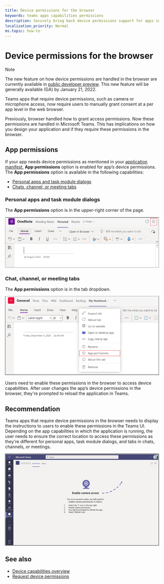 ```yaml
---
title: Device permissions for the browser
keywords: teams apps capabilities permissions
description: Securely bring back device permissions support for apps in our web client
localization_priority: Normal
ms.topic: how-to
---
```


# Device permissions for the browser

> [!NOTE]
> The new feature on how device permissions are handled in the browser are currently available in [public developer preview](../../resources/dev-preview/developer-preview-intro.md).
> This new feature will be generally available (GA) by January 21, 2022.

Teams apps that require device permissions, such as camera or microphone access, now require users to manually grant consent at a per app level in the web browser. 

Previously, browser handled how to grant access permissions. Now these permissions are handled in Microsoft Teams. This has implications on how you design your application and if they require these permissions in the browser.

## App permissions 
If your app needs device permissions as mentioned in your [application manifest](native-device-permissions.md), **App permissions** option is enabled for app’s device permissions. The **App permissions** option is available in the following capabilities: 

* [Personal apps and task module dialogs](#personal-apps-and-task-module-dialogs)
* [Chats, channel, or meeting tabs](#chat-channel-or-meeting-tabs)

### Personal apps and task module dialogs
The **App permissions** option is in the upper-right corner of the page.


<img src="../../assets/images/tabs/apppermissions.png" alt="App permissions button" width="800"/>

### Chat, channel, or meeting tabs
The **App permissions** option is in the tab dropdown.


![App permissions drop-down](../../assets/images/tabs/drop-downapppermissions.png)

Users need to enable these permissions in the browser to access device capabilities. After user changes the app’s device permissions in the browser, they're prompted to reload the application in Teams.

## Recommendation
Teams apps that require device permissions in the browser needs to display the instructions to users to enable these permissions in the Teams UI. Depending on the app capabilities in which the application is running, the user needs to ensure the correct location to access these permissions as they're different for personal apps, task module dialogs, and tabs in chats, channels, or meetings.


<img src="../../assets/images/tabs/enable-access.png" alt="Enable camera access" width="800"/>

## See also

* [Device capabilities overview](device-capabilities-overview.md)
* [Request device permissions](native-device-permissions.md)

